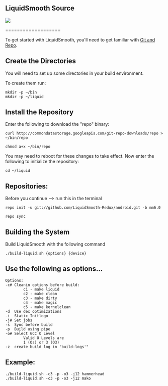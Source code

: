 LiquidSmooth Source 
----------------------

<img src="https://camo.githubusercontent.com/570ad6c4c10dce1e028d86b02a24e0490d7edb6a/687474703a2f2f73746174732e6c6971756964736d6f6f74682e6e65742f696d616765732f6c6f676f322e706e67">

===================

To get started with LiquidSmooth, you'll need to get
familiar with [Git and Repo](http://source.android.com/source/version-control.html).


Create the Directories
----------------------

You will need to set up some directories in your build environment.

To create them run:

    mkdir -p ~/bin
    mkdir -p ~/liquid

Install the Repository
----------------------

Enter the following to download the "repo" binary:

    curl http://commondatastorage.googleapis.com/git-repo-downloads/repo > ~/bin/repo

    chmod a+x ~/bin/repo

You may need to reboot for these changes to take effect. 
Now enter the following to initialize the repository:

    cd ~/liquid

Repositories:
---------------

Before you continue --> run this in the terminal


    repo init -u git://github.com/LiquidSmooth-Redux/android.git -b mm6.0

    repo sync
    

Building the System
---------------

Build LiquidSmooth with the following command

    ./build-liquid.sh {options} {device}

Use the following as options...
---------------

    Options:
    -c# Cleanin options before build:
            c1 - make liquid
            c2 - make clean
            c3 - make dirty
            c4 - make magic
            c5 - make kernelclean
    -d  Use dex optimizations
    -i  Static Initlogo
    -j# Set jobs
    -s  Sync before build
    -p  Build using pipe
    -o# Select GCC O Level
            Valid O Levels are
            1 (Os) or 3 (O3)
    -z  create build log in 'build-logs'"

Example:
---------------
    ./build-liquid.sh -c3 -p -o3 -j12 hammerhead
    ./build-liquid.sh -c3 -p -o3 -j12 mako
